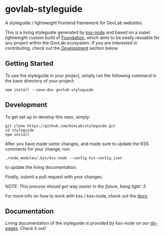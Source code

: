 # govlab-styleguide

A styleguide / lightweight frontend framework for GovLab websites.

This is a living styleguide generated by [kss-node](https://github.com/kss-node/kss-node) and based on a super lightweight custom build of [Foundation](http://foundation.zurb.com/), which aims to be easily reusable for any project within the GovLab ecosystem.  If you are interested in contributing, check out the [Development](#dev) section below.

## Getting Started <a name="start"></a>

To use the styleguide in your project, simply run the following command in the base directory of your project:
```
npm install --save-dev govlab-styleguide
```

## Development <a name="dev"></a>

To get set up to develop this repo, simply:
```
git clone https://github.com/GovLab/styleguide.git
cd styleguide
npm install
```

After you have made some changes, and made sure to update the KSS comments for your change, run:
```
./node_modules/.bin/kss-node --config kss-config.json
```
to update the living documentation.

Finally, submit a pull request with your changes.

*NOTE: This process should get way easier in the future, hang tight :3*

For more info on how to work with kss / kss-node, check out the [docs](https://github.com/kss-node/kss-node).

## Documentation <a name="docs"></a>

Living documentation of the styleguide is provided by kss-node on our [gh-pages](). Check it out!
